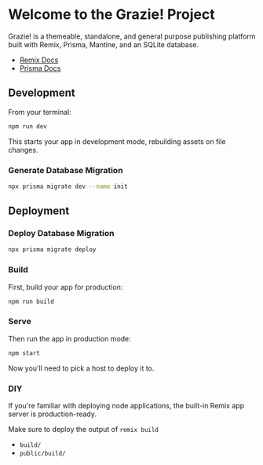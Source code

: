 # Welcome to the Grazie! Project

Grazie! is a themeable, standalone, and general purpose publishing platform built with Remix, Prisma, Mantine, and an SQLite database.

- [Remix Docs](https://remix.run/docs)
- [Prisma Docs](https://www.prisma.io/docs)

## Development

From your terminal:

```sh
npm run dev
```

This starts your app in development mode, rebuilding assets on file changes.

### Generate Database Migration

```sh
npx prisma migrate dev --name init
```

## Deployment

### Deploy Database Migration

```sh
npx prisma migrate deploy
```

### Build

First, build your app for production:

```sh
npm run build
```

### Serve

Then run the app in production mode:

```sh
npm start
```

Now you'll need to pick a host to deploy it to.

### DIY

If you're familiar with deploying node applications, the built-in Remix app server is production-ready.

Make sure to deploy the output of `remix build`

- `build/`
- `public/build/`
